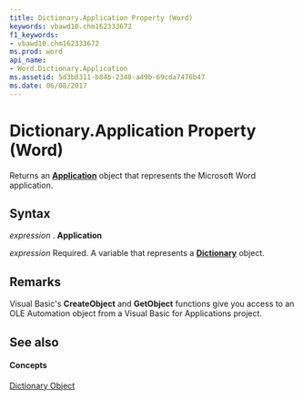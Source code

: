 ```yaml
---
title: Dictionary.Application Property (Word)
keywords: vbawd10.chm162333672
f1_keywords:
- vbawd10.chm162333672
ms.prod: word
api_name:
- Word.Dictionary.Application
ms.assetid: 5d3b8311-b84b-2348-a49b-69cda7476b47
ms.date: 06/08/2017
---
```



# Dictionary.Application Property (Word)

Returns an  **[Application](Word.Application.md)** object that represents the Microsoft Word application.


## Syntax

 _expression_ . **Application**

 _expression_ Required. A variable that represents a **[Dictionary](Word.Dictionary.md)** object.


## Remarks

Visual Basic's  **CreateObject** and **GetObject** functions give you access to an OLE Automation object from a Visual Basic for Applications project.


## See also


#### Concepts


[Dictionary Object](Word.Dictionary.md)

